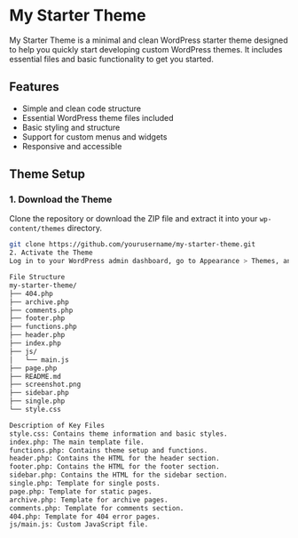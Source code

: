 # My Starter Theme

My Starter Theme is a minimal and clean WordPress starter theme designed to help you quickly start developing custom WordPress themes. It includes essential files and basic functionality to get you started.

## Features

- Simple and clean code structure
- Essential WordPress theme files included
- Basic styling and structure
- Support for custom menus and widgets
- Responsive and accessible

## Theme Setup

### 1. Download the Theme

Clone the repository or download the ZIP file and extract it into your `wp-content/themes` directory.

```sh
git clone https://github.com/yourusername/my-starter-theme.git
2. Activate the Theme
Log in to your WordPress admin dashboard, go to Appearance > Themes, and activate "My Starter Theme."

File Structure
my-starter-theme/
├── 404.php
├── archive.php
├── comments.php
├── footer.php
├── functions.php
├── header.php
├── index.php
├── js/
│   └── main.js
├── page.php
├── README.md
├── screenshot.png
├── sidebar.php
├── single.php
└── style.css

Description of Key Files
style.css: Contains theme information and basic styles.
index.php: The main template file.
functions.php: Contains theme setup and functions.
header.php: Contains the HTML for the header section.
footer.php: Contains the HTML for the footer section.
sidebar.php: Contains the HTML for the sidebar section.
single.php: Template for single posts.
page.php: Template for static pages.
archive.php: Template for archive pages.
comments.php: Template for comments section.
404.php: Template for 404 error pages.
js/main.js: Custom JavaScript file.

